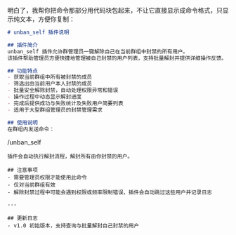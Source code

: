 明白了，我帮你把命令那部分用代码块包起来，不让它直接显示成命令格式，只显示纯文本，方便你复制：

```markdown
# unban_self 插件说明

## 插件简介
unban_self 插件允许群管理员一键解除自己在当前群组中封禁的所有用户。  
该插件帮助管理员方便快捷地管理被自己封禁的用户列表，支持批量解封并提供详细操作反馈。

## 功能特点
- 获取当前群组中所有被封禁的成员  
- 筛选出由当前用户本人封禁的成员  
- 批量安全解除封禁，自动处理权限异常和错误  
- 操作过程中动态显示解封进度  
- 完成后提供成功与失败统计及失败用户简要列表  
- 适用于大型群组管理员的封禁管理需求

## 使用说明
在群组内发送命令：  
```

/unban\_self

```
插件会自动执行解封流程，解封所有由你封禁的用户。

## 注意事项
- 需要管理员权限才能使用此命令  
- 仅对当前群组有效  
- 解除封禁过程中可能会遇到权限或频率限制错误，插件会自动跳过这些用户并记录日志  

---

## 更新日志
- v1.0 初始版本，支持查询与批量解封自己封禁的用户
```
